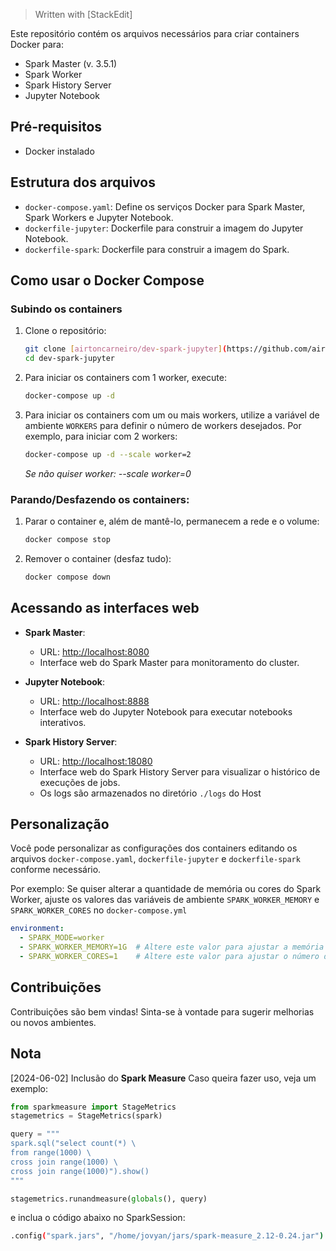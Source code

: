 > Written with [StackEdit]

Este repositório contém os arquivos necessários para criar containers Docker para:

 - Spark Master (v. 3.5.1)
 - Spark Worker
 - Spark History Server
 - Jupyter Notebook

## Pré-requisitos

- Docker instalado

## Estrutura dos arquivos

- `docker-compose.yaml`: Define os serviços Docker para Spark Master, Spark Workers e Jupyter Notebook.
- `dockerfile-jupyter`: Dockerfile para construir a imagem do Jupyter Notebook.
- `dockerfile-spark`: Dockerfile para construir a imagem do Spark.

## Como usar o Docker Compose

### Subindo os containers

1. Clone o repositório:
    ```bash
    git clone [airtoncarneiro/dev-spark-jupyter](https://github.com/airtoncarneiro/dev-spark-jupyter)
    cd dev-spark-jupyter
    ```

2. Para iniciar os containers com 1 worker, execute:
    ```bash
    docker-compose up -d
    ```

3. Para iniciar os containers com um ou mais workers, utilize a variável de ambiente `WORKERS` para definir o número de workers desejados. Por exemplo, para iniciar com 2 workers:
    ```bash
    docker-compose up -d --scale worker=2
    ```
    *Se não quiser worker: --scale worker=0*


### Parando/Desfazendo os containers:

1. Parar o container e, além de mantê-lo, permanecem a rede e o volume:
    ```bash
    docker compose stop
    ```
2. Remover o container (desfaz tudo):
    ```bash
    docker compose down
    ```

## Acessando as interfaces web

- **Spark Master**:
    - URL: [http://localhost:8080](http://localhost:8080)
    - Interface web do Spark Master para monitoramento do cluster.

- **Jupyter Notebook**:
    - URL: [http://localhost:8888](http://localhost:8888)
    - Interface web do Jupyter Notebook para executar notebooks interativos.

- **Spark History Server**:
    - URL: [http://localhost:18080](http://localhost:18080)
    - Interface web do Spark History Server para visualizar o histórico de execuções de jobs.
    - Os logs são armazenados no diretório `./logs` do Host

## Personalização

Você pode personalizar as configurações dos containers editando os arquivos `docker-compose.yaml`, `dockerfile-jupyter` e `dockerfile-spark` conforme necessário.

Por exemplo: Se quiser alterar a quantidade de memória ou cores do Spark Worker, ajuste os valores das variáveis de ambiente `SPARK_WORKER_MEMORY` e `SPARK_WORKER_CORES` no `docker-compose.yml`

```yaml
environment:
  - SPARK_MODE=worker
  - SPARK_WORKER_MEMORY=1G  # Altere este valor para ajustar a memória (ex: 2G)
  - SPARK_WORKER_CORES=1    # Altere este valor para ajustar o número de núcleos (ex: 2)
```

## Contribuições

Contribuições são bem vindas! Sinta-se à vontade para sugerir melhorias ou novos ambientes.

## Nota

[2024-06-02] Inclusão do **Spark Measure**
Caso queira fazer uso, veja um exemplo:
    
```python
from sparkmeasure import StageMetrics
stagemetrics = StageMetrics(spark)

query = """
spark.sql("select count(*) \
from range(1000) \
cross join range(1000) \
cross join range(1000)").show()
"""

stagemetrics.runandmeasure(globals(), query)
```
e inclua o código abaixo no SparkSession:
```bash
.config("spark.jars", "/home/jovyan/jars/spark-measure_2.12-0.24.jar")
```